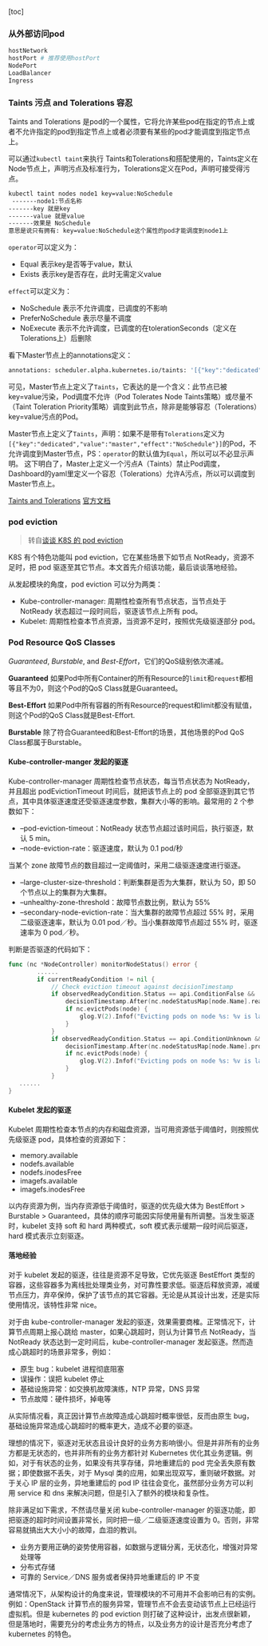 [toc]

### 从外部访问pod

```bash
hostNetwork
hostPort # 推荐使用hostPort
NodePort
LoadBalancer
Ingress
```

### Taints 污点 and Tolerations 容忍

Taints and Tolerations 是pod的一个属性，它将允许某些pod在指定的节点上或者不允许指定的pod到指定节点上或者必须要有某些的pod才能调度到指定节点上。

可以通过`kubectl taint`来执行 
 Taints和Tolerations和搭配使用的，Taints定义在Node节点上，声明污点及标准行为，Tolerations定义在Pod，声明可接受得污点。

```bash
kubectl taint nodes node1 key=value:NoSchedule 
 -------node1:节点名称 
-------key 就是key 
-------value 就是value 
-------效果是 NoSchedule 
意思是说只有拥有: key=value:NoSchedule这个属性的pod才能调度到node1上
```

`operator`可以定义为：

- Equal 表示key是否等于value，默认
- Exists 表示key是否存在，此时无需定义value

`effect`可以定义为：

- NoSchedule 表示不允许调度，已调度的不影响
- PreferNoSchedule 表示尽量不调度
- NoExecute 表示不允许调度，已调度的在tolerationSeconds（定义在Tolerations上）后删除

看下Master节点上的annotations定义：

```bash
annotations: scheduler.alpha.kubernetes.io/taints: '[{"key":"dedicated","value":"master","effect":"NoSchedule"}]'volumes.kubernetes.io/controller-managed-attach-detach: "true"
```

​		可见，Master节点上定义了`Taints`，它表达的是一个含义：此节点已被key=value污染，Pod调度不允许（Pod Tolerates Node Taints策略）或尽量不（Taint Toleration Priority策略）调度到此节点，除非是能够容忍（Tolerations）key=value污点的Pod。 

​		 Master节点上定义了`Taints`，声明：如果不是带有`Tolerations`定义为`[{"key":"dedicated","value":"master","effect":"NoSchedule"}]`的Pod，不允许调度到Master节点，PS：`operator`的默认值为`Equal`，所以可以不必显示声明。 
 这下明白了，Master上定义一个污点A（Taints）禁止Pod调度，Dashboard的yaml里定义一个容忍（Tolerations）允许A污点，所以可以调度到Master节点上。

[Taints and Tolerations](https://blog.csdn.net/tiger435/article/details/73650174)    [官方文档](https://kubernetes.io/docs/concepts/configuration/taint-and-toleration/)

### pod eviction

>  转自[谈谈 K8S 的 pod eviction](http://wsfdl.com/kubernetes/2018/05/15/node_eviction.html)

K8S 有个特色功能叫 pod eviction，它在某些场景下如节点 NotReady，资源不足时，把 pod 驱逐至其它节点。本文首先介绍该功能，最后谈谈落地经验。

从发起模块的角度，pod eviction 可以分为两类：

- Kube-controller-manager: 周期性检查所有节点状态，当节点处于 NotReady 状态超过一段时间后，驱逐该节点上所有 pod。
- Kubelet: 周期性检查本节点资源，当资源不足时，按照优先级驱逐部分 pod。

### Pod Resource QoS Classes

*Guaranteed*, *Burstable*, and *Best-Effort*，它们的QoS级别依次递减。

**Guaranteed** 如果Pod中所有Container的所有Resource的`limit`和`request`都相等且不为0，则这个Pod的QoS Class就是Guaranteed。

**Best-Effort** 如果Pod中所有容器的所有Resource的request和limit都没有赋值，则这个Pod的QoS Class就是Best-Effort.

**Burstable** 除了符合Guaranteed和Best-Effort的场景，其他场景的Pod QoS Class都属于Burstable。



#### Kube-controller-manger 发起的驱逐

Kube-controller-manager 周期性检查节点状态，每当节点状态为 NotReady，并且超出 podEvictionTimeout 时间后，就把该节点上的 pod 全部驱逐到其它节点，其中具体驱逐速度还受驱逐速度参数，集群大小等的影响。最常用的 2 个参数如下：

- –pod-eviction-timeout：NotReady 状态节点超过该时间后，执行驱逐，默认 5 min。
- –node-eviction-rate：驱逐速度，默认为 0.1 pod/秒

当某个 zone 故障节点的数目超过一定阈值时，采用二级驱逐速度进行驱逐。

- –large-cluster-size-threshold：判断集群是否为大集群，默认为 50，即 50 个节点以上的集群为大集群。
- –unhealthy-zone-threshold：故障节点数比例，默认为 55%
- –secondary-node-eviction-rate：当大集群的故障节点超过 55% 时，采用二级驱逐速率，默认为 0.01 pod／秒。当小集群故障节点超过 55% 时，驱逐速率为 0 pod／秒。

判断是否驱逐的代码如下：

```go
func (nc *NodeController) monitorNodeStatus() error {
        ......
        if currentReadyCondition != nil {
            // Check eviction timeout against decisionTimestamp
            if observedReadyCondition.Status == api.ConditionFalse &&
                decisionTimestamp.After(nc.nodeStatusMap[node.Name].readyTransitionTimestamp.Add(nc.podEvictionTimeout)) {
                if nc.evictPods(node) {
                    glog.V(2).Infof("Evicting pods on node %s: %v is later than %v + %v", node.Name, decisionTimestamp, nc.nodeStatusMap[node.Name].readyTransitionTimestamp, nc.podEvictionTimeout)
                }
            }
            if observedReadyCondition.Status == api.ConditionUnknown &&
                decisionTimestamp.After(nc.nodeStatusMap[node.Name].probeTimestamp.Add(nc.podEvictionTimeout)) {
                if nc.evictPods(node) {
                    glog.V(2).Infof("Evicting pods on node %s: %v is later than %v + %v", node.Name, decisionTimestamp, nc.nodeStatusMap[node.Name].readyTransitionTimestamp, nc.podEvictionTimeout-gracePeriod)
                }
            }
   ......
}
```

#### Kubelet 发起的驱逐

Kubelet 周期性检查本节点的内存和磁盘资源，当可用资源低于阈值时，则按照优先级驱逐 pod，具体检查的资源如下：

- memory.available
- nodefs.available
- nodefs.inodesFree
- imagefs.available
- imagefs.inodesFree

以内存资源为例，当内存资源低于阈值时，驱逐的优先级大体为 BestEffort > Burstable > Guaranteed，具体的顺序可能因实际使用量有所调整。当发生驱逐时，kubelet 支持 soft 和 hard 两种模式，soft 模式表示缓期一段时间后驱逐，hard 模式表示立刻驱逐。

#### 落地经验

对于 kubelet 发起的驱逐，往往是资源不足导致，它优先驱逐 BestEffort 类型的容器，这些容器多为离线批处理类业务，对可靠性要求低。驱逐后释放资源，减缓节点压力，弃卒保帅，保护了该节点的其它容器。无论是从其设计出发，还是实际使用情况，该特性非常 nice。

对于由 kube-controller-manager 发起的驱逐，效果需要商榷。正常情况下，计算节点周期上报心跳给 master，如果心跳超时，则认为计算节点 NotReady，当 NotReady 状态达到一定时间后，kube-controller-manager 发起驱逐。然而造成心跳超时的场景非常多，例如：

- 原生 bug：kubelet 进程彻底阻塞
- 误操作：误把 kubelet 停止
- 基础设施异常：如交换机故障演练，NTP 异常，DNS 异常
- 节点故障：硬件损坏，掉电等

从实际情况看，真正因计算节点故障造成心跳超时概率很低，反而由原生 bug，基础设施异常造成心跳超时的概率更大，造成不必要的驱逐。

理想的情况下，驱逐对无状态且设计良好的业务方影响很小。但是并非所有的业务方都是无状态的，也并非所有的业务方都针对 Kubernetes 优化其业务逻辑。例如，对于有状态的业务，如果没有共享存储，异地重建后的 pod 完全丢失原有数据；即使数据不丢失，对于 Mysql 类的应用，如果出现双写，重则破坏数据。对于关心 IP 层的业务，异地重建后的 pod IP 往往会变化，虽然部分业务方可以利用 service 和 dns 来解决问题，但是引入了额外的模块和复杂性。

除非满足如下需求，不然请尽量关闭 kube-controller-manager 的驱逐功能，即把驱逐的超时时间设置非常长，同时把一级／二级驱逐速度设置为 0。否则，非常容易就搞出大大小小的故障，血泪的教训。

- 业务方要用正确的姿势使用容器，如数据与逻辑分离，无状态化，增强对异常处理等
- 分布式存储
- 可靠的 Service／DNS 服务或者保持异地重建后的 IP 不变

通常情况下，从架构设计的角度来说，管理模块的不可用并不会影响已有的实例。例如：OpenStack 计算节点的服务异常，管理节点不会去变动该节点上已经运行虚拟机。但是 kubernetes 的 pod eviction 则打破了这种设计，出发点很新颖，但是落地时，需要充分的考虑业务方的特点，以及业务方的设计是否充分考虑了 kubernetes 的特色。